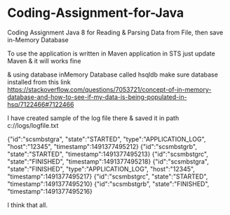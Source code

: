 # Coding-Assignment-for-Java
Coding Assignment Java 8 for Reading &amp; Parsing Data from File, then save in-Memory Database

To use the application is written in Maven application in STS just update Maven & it will works fine 

& using database inMemory Database called hsqldb make sure database installed from this link
https://stackoverflow.com/questions/7053721/concept-of-in-memory-database-and-how-to-see-if-my-data-is-being-populated-in-hsq/7122466#7122466


I have created sample of the log file there & saved it in path c://logs/logfile.txt

{"id":"scsmbstgra", "state":"STARTED", "type":"APPLICATION_LOG", "host":"12345", "timestamp":1491377495212}
{"id":"scsmbstgrb", "state":"STARTED", "timestamp":1491377495213}
{"id":"scsmbstgrc", "state":"FINISHED", "timestamp":1491377495218}
{"id":"scsmbstgra", "state":"FINISHED", "type":"APPLICATION_LOG", "host":"12345", "timestamp":1491377495217}
{"id":"scsmbstgrc", "state":"STARTED", "timestamp":1491377495210}
{"id":"scsmbstgrb", "state":"FINISHED", "timestamp":1491377495216}

I think that all.
